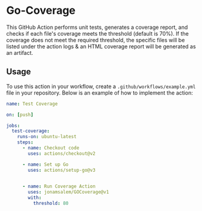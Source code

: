 # Go-Coverage

This GitHub Action performs unit tests, generates a coverage report, and checks if each file's coverage meets the threshold (default is 70%). If the coverage does not meet the required threshold, the specific files will be listed under the action logs & an HTML coverage report will be generated as an artifact. 

## Usage

To use this action in your workflow, create a `.github/workflows/example.yml` file in your repository. Below is an example of how to implement the action:
```yaml
name: Test Coverage

on: [push]

jobs:
  test-coverage:
    runs-on: ubuntu-latest
    steps:
      - name: Checkout code
        uses: actions/checkout@v2

      - name: Set up Go
        uses: actions/setup-go@v3

      
      - name: Run Coverage Action
        uses: jonamsalem/GOCoverage@v1
        with:
          threshold: 80
